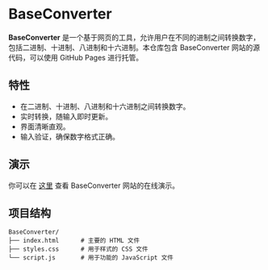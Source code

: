 # BaseConverter

**BaseConverter** 是一个基于网页的工具，允许用户在不同的进制之间转换数字，包括二进制、十进制、八进制和十六进制。本仓库包含 BaseConverter 网站的源代码，可以使用 GitHub Pages 进行托管。

## 特性

- 在二进制、十进制、八进制和十六进制之间转换数字。
- 实时转换，随输入即时更新。
- 界面清晰直观。
- 输入验证，确保数字格式正确。

## 演示

你可以在 [这里](https://0kitasan.github.io/BaseConverter/) 查看 BaseConverter 网站的在线演示。

## 项目结构

```plaintext
BaseConverter/
├── index.html      # 主要的 HTML 文件
├── styles.css      # 用于样式的 CSS 文件
└── script.js       # 用于功能的 JavaScript 文件
```
